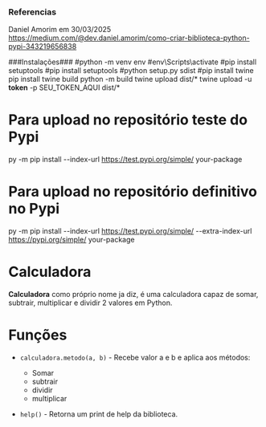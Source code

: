 ### Referencias #######
Daniel Amorim em 30/03/2025
https://medium.com/@dev.daniel.amorim/como-criar-biblioteca-python-pypi-343219656838

###Instalações###
#python -m venv env
#env\Scripts\activate
#pip install setuptools
#pip install setuptools
#python setup.py sdist
#pip install twine
pip install twine build
python -m build
twine upload dist/*
twine upload -u __token__ -p SEU_TOKEN_AQUI dist/*

# Para upload no repositório teste do Pypi
py -m pip install --index-url https://test.pypi.org/simple/ your-package
# Para upload no repositório definitivo no Pypi
py -m pip install --index-url https://test.pypi.org/simple/ --extra-index-url https://pypi.org/simple/ your-package

# Calculadora

**Calculadora** como próprio nome ja diz, é uma calculadora
capaz de somar, subtrair, multiplicar e dividir 2 valores em Python.

# Funções

* `calculadora.metodo(a, b)` - Recebe valor a e b e aplica aos métodos:
  - Somar
  - subtrair
  - dividir
  - multiplicar

* `help()` - Retorna um print de help da biblioteca.